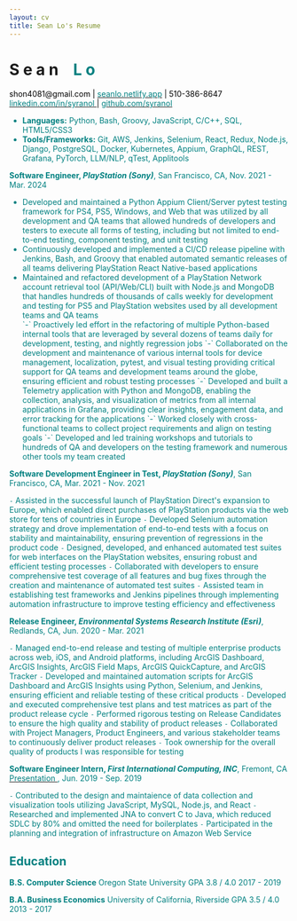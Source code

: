 ```yaml
--- 
layout: cv
title: Sean Lo's Resume
--- 
```


# S e a n     <span style="opacity:0;">_</span> <font color="teal">L o
          
<div id="webaddress">
  <a><font color="black"> shon4081@gmail.com <font color="black">| <a href="https://seanlo.netlify.app"><font color="teal"> seanlo.netlify.app</font></a> | </font>  510-386-8647 </font> </a>
</div>
  
<div id="webaddress">
  <a href="https://www.linkedin.com/in/syranol"><font color="teal">linkedin.com/in/syranol </font></a>
  <font color="black">|</font> <a href="https://github.com/syranol"><font color="teal">github.com/syranol</font></a> 
</div>
 
- __Languages:__ Python, Bash, Groovy, JavaScript, C/C++, SQL, HTML5/CSS3
- __Tools/Frameworks:__ Git, AWS, Jenkins, Selenium, React, Redux, Node.js, Django, PostgreSQL, Docker, Kubernetes, Appium, GraphQL, REST, Grafana, PyTorch, LLM/NLP, qTest, Applitools

__Software Engineer, *PlayStation (Sony)*__, San Francisco, CA, Nov. 2021 - Mar. 2024

<ul>
          <li> Developed and maintained a Python Appium Client/Server pytest testing framework for PS4, PS5, Windows, and Web that was utilized by all development and QA teams that allowed hundreds of developers and testers to execute all forms of testing, including but not limited to end-to-end testing, component testing, and unit testing </li>
          <li>
Continuously developed and implemented a CI/CD release pipeline with Jenkins, Bash, and Groovy that enabled automated semantic releases of all teams delivering PlayStation React Native-based applications
          </li>
          <li> Maintained and refactored development of a PlayStation Network account retrieval tool (API/Web/CLI) built with Node.js and MongoDB that handles hundreds of thousands of calls weekly for development and testing for PS5 and PlayStation websites used by all development teams and QA teams
          </li>
`-` Proactively led effort in the refactoring of multiple Python-based internal tools that are leveraged by several dozens of teams daily for development, testing, and nightly regression jobs
`-` Collaborated on the development and maintenance of various internal tools for device management, localization, pytest, and visual testing providing critical support for QA teams and development teams around the globe, ensuring efficient and robust testing processes
`-` Developed and built a Telemetry application with Python and MongoDB, enabling the collection, analysis, and visualization of metrics from all internal applications in Grafana, providing clear insights, engagement data, and error tracking for the applications
`-` Worked closely with cross-functional teams to collect project requirements and align on testing goals
`-` Developed and led training workshops and tutorials to hundreds of QA and developers on the testing framework and numerous other tools my team created
</ul>

__Software Development Engineer in Test, *PlayStation (Sony)*__, San Francisco, CA, Mar. 2021 - Nov. 2021

`-` Assisted in the successful launch of PlayStation Direct's expansion to Europe, which enabled direct purchases of PlayStation products via the web store for tens of countries in Europe
`-` Developed Selenium automation strategy and drove implementation of end-to-end tests with a focus on stability and maintainability, ensuring prevention of regressions in the product code
`-` Designed, developed, and enhanced automated test suites for web interfaces on the PlayStation websites, ensuring robust and efficient testing processes
`-` Collaborated with developers to ensure comprehensive test coverage of all features and bug fixes through the creation and maintenance of automated test suites
`-` Assisted team in establishing test frameworks and Jenkins pipelines through implementing automation infrastructure to improve testing efficiency and effectiveness

__Release Engineer, *Environmental Systems Research Institute (Esri)*__, Redlands, CA, Jun. 2020 - Mar. 2021

`-` Managed end-to-end release and testing of multiple enterprise products across web, iOS, and Android platforms, including ArcGIS Dashboard, ArcGIS Insights, ArcGIS Field Maps, ArcGIS QuickCapture, and ArcGIS Tracker
`-` Developed and maintained automation scripts for ArcGIS Dashboard and ArcGIS Insights using Python, Selenium, and Jenkins, ensuring efficient and reliable testing of these critical products
`-` Developed and executed comprehensive test plans and test matrices as part of the product release cycle
`-` Performed rigorous testing on Release Candidates to ensure the high quality and stability of product releases
`-` Collaborated with Project Managers, Product Engineers, and various stakeholder teams to continuously deliver product releases 
`-` Took ownership for the overall quality of products I was responsible for testing

__Software Engineer Intern, *First International Computing, INC*__, Fremont, CA <a href="https://www.linkedin.com/in/syranol/overlay/1583300266405/single-media-viewer/?type=DOCUMENT&profileId=ACoAABPldJ0BFSjGL3EC_DYMnNJCZ6ongKLGV8o](https://www.linkedin.com/in/syranol/overlay/1583300266405/single-media-viewer?type=DOCUMENT&profileId=ACoAABPldJ0BFSjGL3EC_DYMnNJCZ6ongKLGV8o&lipi=urn%3Ali%3Apage%3Ad_flagship3_profile_view_base%3Bx6lRpc6VRv6h80zWrUTwyw%3D%3D](https://www.linkedin.com/in/syranol/overlay/1583300266405/single-media-viewer?type=DOCUMENT&profileId=ACoAABPldJ0BFSjGL3EC_DYMnNJCZ6ongKLGV8o&lipi=urn%3Ali%3Apage%3Ad_flagship3_profile_view_base%3BKydn0%2FLdQY6Ut2HiDrOFtw%3D%3D"> <font color="teal"> Presentation </font> </a>, Jun. 2019 - Sep. 2019

`-` Contributed to the design and maintaience of data collection and visualization tools utilizing JavaScript, MySQL, Node.js, and React
`-` Researched and implemented JNA to convert C to Java, which reduced SDLC by 80% and omitted the need for boilerplates
`-` Participated in the planning and integration of infrastructure on Amazon Web Service

## Education

__B.S. Computer Science__   Oregon State University          GPA 3.8 / 4.0          2017 - 2019
        
__B.A. Business Economics__   University of California, Riverside          GPA 3.5 / 4.0          2013 - 2017
